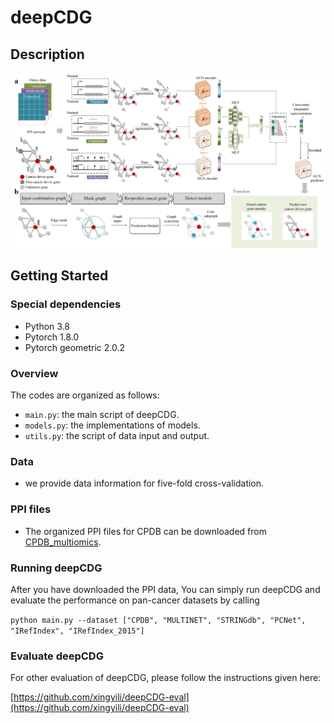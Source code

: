 #  deepCDG
## 
## Description

![Mainframe](structure.png)

## Getting Started

### Special dependencies

*   Python  3.8
*   Pytorch 1.8.0
*   Pytorch geometric 2.0.2

### Overview

The codes are organized as follows:&#x20;

*   `main.py`: the main script of deepCDG.
*   `models.py`: the implementations of models.
*   `utils.py`: the script of data input and output.

### Data

*   we provide data information for five-fold cross-validation.

### PPI files

*   The organized PPI files for CPDB can be downloaded from [CPDB_multiomics](https://github.com/xingyili/deepCDG/releases/download/v1.0.0/CPDB_multiomics.h5).

### Running deepCDG 
After you have downloaded the PPI data, You can simply run deepCDG and evaluate the performance on pan-cancer datasets by calling

`python main.py --dataset ["CPDB", "MULTINET", "STRINGdb", "PCNet", "IRefIndex", "IRefIndex_2015"]`

### Evaluate deepCDG
For other evaluation of deepCDG, please follow the instructions given here:

[https://github.com/xingyili/deepCDG-eval](https://github.com/xingyili/deepCDG-eval)

